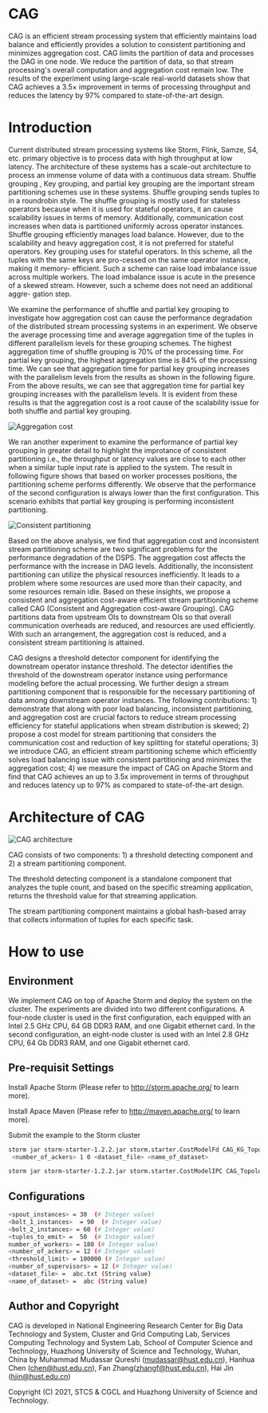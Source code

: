 # CAG
CAG is an efficient stream processing system that efficiently maintains load balance and efficiently provides a solution to consistent partitioning and minimizes aggregation cost. CAG limits the partition of data and processes the DAG in one node. We reduce the partition of data, so that stream processing's overall computation and aggregation cost remain low. The results of the experiment using large-scale real-world datasets show that CAG achieves a 3.5× improvement in terms of processing throughput and reduces the latency by 97% compared to state-of-the-art design. 

# Introduction
Current distributed stream processing systems like Storm, Flink, Samze, S4, etc. primary objective is to process data with high throughput at low latency. The architecture of these systems has a scale-out architecture to process an immense volume of data with a continuous data stream. Shuffle grouping , Key grouping, and partial key grouping are the important stream partitioning schemes use in these systems. Shuffle grouping sends tuples to  in a roundrobin style. The shuffle grouping is mostly used for stateless operators because when it is used for stateful operators, it an cause scalability issues in terms of memory. Additionally, communication cost increases when data is partitioned uniformly across operator instances. Shuffle grouping efficiently manages load balance. However, due to the scalability and heavy aggregation cost, it is not preferred for stateful operators. Key grouping uses for stateful operators. In this scheme, all the tuples with the same keys are pro-cessed on the same operator instance, making it memory- efficient. Such a scheme can raise load imbalance issue across multiple workers. The load imbalance issue is acute in the presence of a skewed stream. However, such a scheme does not need an additional aggre- gation step. 

We examine the performance of shuffle and partial key grouping to investigate how aggregation cost can cause the performance degradation of the distributed stream processing systems in an experiment. We observe the average processing time and average aggregation time of the tuples in different parallelism levels for these grouping schemes. The highest aggregation time of shuffle grouping is 70% of the processing time. For partial key grouping, the highest aggregation time is 84% of the processing time. We can see that aggregation time for partial key grouping increases with the parallelism levels from the results as shown in the following figure. From the above results, we can see that aggregation time for partial key grouping increases with the parallelism levels. It is evident from these results is that the aggregation cost is a root cause of the scalability issue for both shuffle and partial key grouping.

![Aggregation cost](https://github.com/mudassar66/CAG/blob/main/images/aggregation_cost.png?raw=true)

We ran another experiment to examine the performance of partial key grouping in greater detail to highlight the improtance of consistent partitioning i.e., the throughput or latency values are close to each other when a similar tuple input rate is applied to the system. The result in following figure shows that based on worker processes positions, the partitioning scheme performs differently. We observe that the performance of the second configuration is always lower than the first configuration. This scenario exhibits that partial key grouping is performing inconsistent partitioning.  

![Consistent partitioning](https://github.com/mudassar66/CAG/blob/main/images/consistency.png?raw=true)

Based on the above analysis, we find that aggregation cost and inconsistent stream partitioning scheme are two significant problems for the performance degradation of the DSPS. The aggregation cost affects the performance with the increase in DAG levels. Additionally, the inconsistent partitioning can utilize the physical resources inefficiently. It leads to a problem where some resources are used more than their capacity, and some resources remain idle.  Based on these insights, we propose a consistent and aggregation cost-aware efficient stream partitioning scheme called CAG (Consistent and Aggregation cost-aware Grouping). CAG partitions data from upstream OIs to downstream OIs so that overall communication overheads are reduced, and resources are used efficiently. With such an arrangement, the aggregation cost is reduced, and a consistent stream partitioning is attained.


CAG designs a threshold detector component for identifying the downstream operator instance threshold. The detector identifies the threshold of the downstream operator instance using performance modeling before the actual processing. We further design a stream partitioning component that is responsible for the necessary partitioning of data among downstream operator instances. The following contributions: 1) demonstrate that along with poor load balancing, inconsistent partitioning, and aggregation cost are crucial factors to reduce stream processing efficiency for stateful applications when stream distribution is skewed; 2) propose a cost model for stream partitioning that considers the communication cost and reduction of key splitting for stateful operations; 3) we introduce CAG, an efficient stream partitioning scheme which efficiently solves load balancing issue with consistent partitioning and minimizes the aggregation cost; 4) we measure the impact of CAG on Apache Storm and find that CAG achieves an up to 3.5x improvement in terms of throughput and reduces latency up to 97% as compared to state-of-the-art design. 


# Architecture of CAG

![CAG architecture](https://github.com/mudassar66/CAG/blob/main/images/cag_main.png?raw=true)

CAG consists of two components: 1) a threshold detecting component and 2) a stream partitioning component. 

The threshold detecting component is a standalone component that analyzes the tuple count, and based on the specific streaming application, returns the threshold value for that streaming application. 

The stream partitioning component maintains a global hash-based array that collects information of tuples for each specific task. 

# How to use

## Environment
We implement CAG on top of Apache Storm and deploy the system on the cluster. The experiments are divided into two different configurations. A four-node cluster is used in the first configuration, each equipped with an Intel 2.5 GHz CPU, 64 GB DDR3 RAM,  and one Gigabit ethernet card. In the second configuration, an eight-node cluster is used with an Intel 2.8 GHz CPU, 64 Gb DDR3 RAM, and one Gigabit ethernet card. 

## Pre-requisit Settings

Install Apache Storm (Please refer to http://storm.apache.org/ to learn more).

Install Apace Maven (Please refer to http://maven.apache.org/ to learn more).

Submit the example to the Storm cluster

```bash
storm jar storm-starter-1.2.2.jar storm.starter.CostModelFd CAG_KG_Topology <spout_instances> <bolt_1_instances> <bolt_2_instances> 1 <tuples_to_emit> <number_of_workers>
 <number_of_ackers> 1 0 <dataset_file> <name_of_dataset> 
```

```bash
storm jar storm-starter-1.2.2.jar storm.starter.CostModelIPC CAG_Topology <spout_instances> <bolt_1_instances> <bolt_2_instances> 1 <tuples_to_emit> <number_of_workers> <number_of_ackers> 1 0 <threshold_limit> <number_of_supervisors> 2 <dataset_file> <name_of_dataset>
```

## Configurations

```bash
<spout_instances> = 30  (# Integer value)
<bolt_1_instances>  = 90  (# Integer value)
<bolt_2_instances> = 60 (# Integer value)
<tuples_to_emit> =  50  (# Integer value)
number_of_workers> = 180 (# Integer value)
<number_of_ackers> = 12 (# Integer value)
<threshold_limit> = 100000 (# Integer value)
<number_of_supervisors> = 12 (# Integer value)
<dataset_file> =  abc.txt (String value)
<name_of_dataset> =  abc (String value)
```

 

## Author and Copyright
CAG is developed in National Engineering Research Center for Big Data Technology and System, Cluster and Grid Computing Lab, Services Computing Technology and System Lab, School of Computer Science and Technology, Huazhong University of Science and Technology, Wuhan, China by Muhammad Mudassar Qureshi (mudassar@hust.edu.cn), Hanhua Chen (chen@hust.edu.cn), Fan Zhang(zhangf@hust.edu.cn), Hai Jin (hjin@hust.edu.cn)

Copyright (C) 2021, STCS & CGCL and Huazhong University of Science and Technology.
